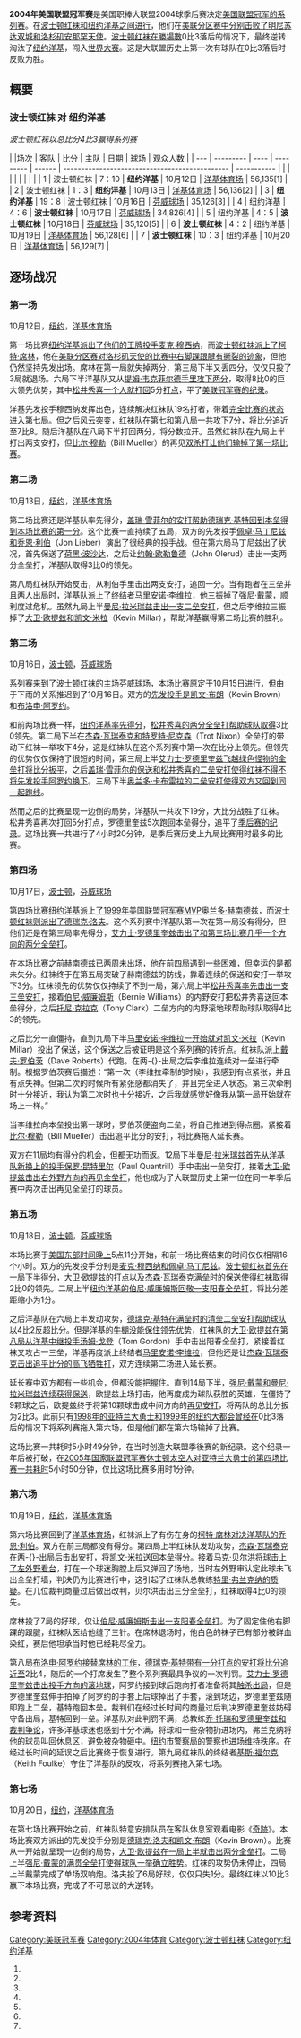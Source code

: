 **2004年美国联盟冠军赛**是美国职棒大联盟2004球季后赛决定[美国联盟冠军的系列赛](../Page/美国联盟.md "wikilink")。在[波士顿红袜和](../Page/波士顿红袜.md "wikilink")[纽约洋基之间进行](../Page/纽约洋基.md "wikilink")，他们在[美联分区赛中分别击败了](../Page/2004年美国联盟分区赛.md "wikilink")[明尼苏达双城和](../Page/明尼苏达双城.md "wikilink")[洛杉矶安那罕天使](../Page/洛杉矶安那罕天使.md "wikilink")。[波士顿红袜在勝場數](../Page/波士顿红袜.md "wikilink")0比3落后的情况下，最终逆转淘汰了[纽约洋基](../Page/纽约洋基.md "wikilink")，闯入[世界大赛](../Page/2004年世界大赛.md "wikilink")。这是大联盟历史上第一次有球队在0比3落后时反败为胜。

## 概要

### 波士顿红袜 对 纽约洋基

*波士顿红袜以总比分4比3赢得系列赛*

| |场次 | 客队        | 比分   | 主队        | 日期     | 球场                                             | 观众人数        |
| --- | --------- | ---- | --------- | ------ | ---------------------------------------------- | ----------- |
|     |           |      |           |        |                                                |             |
| 1   | 波士顿红袜     | 7：10 | **纽约洋基**  | 10月12日 | [洋基体育场](../Page/洋基体育场_\(1923年\).md "wikilink") | 56,135\[1\] |
| 2   | 波士顿红袜     | 1：3  | **纽约洋基**  | 10月13日 | [洋基体育场](../Page/洋基体育场_\(1923年\).md "wikilink") | 56,136\[2\] |
| 3   | **纽约洋基**  | 19：8 | 波士顿红袜     | 10月16日 | [芬威球场](../Page/芬威球场.md "wikilink")             | 35,126\[3\] |
| 4   | 纽约洋基      | 4：6  | **波士顿红袜** | 10月17日 | [芬威球场](../Page/芬威球场.md "wikilink")             | 34,826\[4\] |
| 5   | 纽约洋基      | 4：5  | **波士顿红袜** | 10月18日 | [芬威球场](../Page/芬威球场.md "wikilink")             | 35,120\[5\] |
| 6   | **波士顿红袜** | 4：2  | 纽约洋基      | 10月19日 | [洋基体育场](../Page/洋基体育场_\(1923年\).md "wikilink") | 56,128\[6\] |
| 7   | **波士顿红袜** | 10：3 | 纽约洋基      | 10月20日 | [洋基体育场](../Page/洋基体育场_\(1923年\).md "wikilink") | 56,129\[7\] |

## 逐场战况

### 第一场

10月12日，[纽约](../Page/纽约.md "wikilink")，[洋基体育场](../Page/洋基体育场_\(1923年\).md "wikilink")

第一场比赛[纽约洋基派出了他们的](../Page/纽约洋基.md "wikilink")[王牌投手](../Page/王牌投手.md "wikilink")[麦克·穆西纳](../Page/麦克·穆西纳.md "wikilink")，而[波士顿红袜派上了](../Page/波士顿红袜.md "wikilink")[柯特·席林](../Page/柯特·席林.md "wikilink")，他在[美联分区赛对](../Page/2004年美国联盟分区赛.md "wikilink")[洛杉矶天使的比赛中右脚踝跟腱有撕裂的迹象](../Page/洛杉矶天使.md "wikilink")，但他仍然坚持先发出场。席林在第一局就失掉两分，第三局下半又丢四分，仅仅只投了3局就退场。六局下半洋基队又从[提姆·韦克菲尔德手里攻下两分](../Page/提姆·韦克菲尔德.md "wikilink")，取得8比0的巨大领先优势，其中[松井秀喜一个人就打回](../Page/松井秀喜.md "wikilink")5分[打点](../Page/打点.md "wikilink")，平了[美联冠军赛的纪录](../Page/美国联盟冠军赛.md "wikilink")。

洋基先发投手穆西纳发挥出色，连续解决红袜队19名打者，带着[完全比赛的状态进入第七局](../Page/完全比赛.md "wikilink")。但之后风云突变，红袜队在第七和第八局一共攻下7分，将比分追近至7比8。随后洋基队在八局下半打回两分，将分数拉开。虽然红袜队在九局上半打出两支安打，但[比尔·穆勒](../Page/比尔·穆勒.md "wikilink")（Bill
Mueller）的再见[双杀打让他们输掉了第一场比赛](../Page/双杀.md "wikilink")。

### 第二场

10月13日，[纽约](../Page/纽约.md "wikilink")，[洋基体育场](../Page/洋基体育场_\(1923年\).md "wikilink")

第二场比赛还是洋基队率先得分，[盖瑞·雪菲尔的安打帮助](../Page/盖瑞·雪菲尔.md "wikilink")[德瑞克·基特回到本垒得到本场比赛的第一分](../Page/德瑞克·基特.md "wikilink")。这个比赛一直持续了五局，双方的先发投手[佩卓·马丁尼兹和](../Page/佩卓·马丁尼兹.md "wikilink")[乔恩·利伯](../Page/乔恩·利伯.md "wikilink")（Jon
Lieber）演出了很经典的投手战。但在第六局马丁尼兹出了状况，首先保送了[荷黑·波沙达](../Page/荷黑·波沙达.md "wikilink")，之后让[约翰·欧勒鲁德](../Page/约翰·欧勒鲁德.md "wikilink")（John
Olerud）击出一支两分全垒打，洋基队取得3比0的领先。

第八局红袜队开始反击，从利伯手里击出两支安打，追回一分。当有跑者在三垒并且两人出局时，洋基队派上了[终结者](../Page/终结者_\(棒球\).md "wikilink")[马里安诺·李维拉](../Page/马里安诺·李维拉.md "wikilink")，他三振掉了[强尼·戴蒙](../Page/强尼·戴蒙.md "wikilink")，顺利度过危机。虽然九局上半[曼尼·拉米瑞兹击出一支](../Page/曼尼·拉米瑞兹.md "wikilink")[二垒安打](../Page/二垒安打.md "wikilink")，但之后李维拉三振掉了[大卫·欧提兹和](../Page/大卫·欧提兹.md "wikilink")[凯文·米拉](../Page/凯文·米拉.md "wikilink")（Kevin
Millar），帮助洋基赢得第二场比赛的胜利。

### 第三场

10月16日，[波士顿](../Page/波士顿.md "wikilink")，[芬威球场](../Page/芬威球场.md "wikilink")

系列赛来到了[波士顿红袜的主场](../Page/波士顿红袜.md "wikilink")[芬威球场](../Page/芬威球场.md "wikilink")，本场比赛原定于10月15日进行，但由于下雨的关系推迟到了10月16日。双方的[先发投手是](../Page/先发投手.md "wikilink")[凯文·布朗](../Page/凯文·布朗.md "wikilink")（Kevin
Brown）和[布洛申·阿罗约](../Page/布洛申·阿罗约.md "wikilink")。

和前两场比赛一样，[纽约洋基率先得分](../Page/纽约洋基.md "wikilink")，[松井秀喜的两分全垒打帮助球队取得](../Page/松井秀喜.md "wikilink")3比0领先。第二局下半在[杰森·瓦瑞泰克和](../Page/杰森·瓦瑞泰克.md "wikilink")[特罗特·尼克森](../Page/特罗特·尼克森.md "wikilink")（Trot
Nixon）全垒打的带动下红袜一举攻下4分，这是红袜队在这个系列赛中第一次在比分上领先。但领先的优势仅仅保持了很短的时间，第三局上半[艾力士·罗德里奎兹飞越](../Page/艾力士·罗德里奎兹.md "wikilink")[绿色怪物的全垒打将比分扳平](../Page/绿色怪物.md "wikilink")，之后[盖瑞·雪菲尔的保送和松井秀喜的二垒安打使得红袜不得不将先发投手阿罗约换下](../Page/盖瑞·雪菲尔.md "wikilink")。三局下半[奥兰多·卡布雷拉的二垒安打使得双方又回到同一起跑线](../Page/奥兰多·卡布雷拉.md "wikilink")。

然而之后的比赛呈现一边倒的局势，洋基队一共攻下19分，大比分战胜了红袜。松井秀喜再次打回5分打点，罗德里奎兹5次跑回本垒得分，追平了[季后赛的纪录](../Page/美国职棒大联盟季后赛.md "wikilink")。这场比赛一共进行了4小时20分钟，是季后赛历史上九局比赛用时最多的比赛。

### 第四场

10月17日，[波士顿](../Page/波士顿.md "wikilink")，[芬威球场](../Page/芬威球场.md "wikilink")

第四场比赛[纽约洋基派上了](../Page/纽约洋基.md "wikilink")[1999年美国联盟冠军赛MVP](../Page/1999年美国联盟冠军赛.md "wikilink")[奥兰多·赫南德兹](../Page/奥兰多·赫南德兹.md "wikilink")，而[波士顿红袜则派出了](../Page/波士顿红袜.md "wikilink")[德瑞克·洛夫](../Page/德瑞克·洛夫.md "wikilink")。这个系列赛中洋基队第一次在第一局没有得分，但他们还是在第三局率先得分，[艾力士·罗德里奎兹击出了和第三场比赛几乎一个方向的两分全垒打](../Page/艾力士·罗德里奎兹.md "wikilink")。

在本场比赛之前赫南德兹已两周未出场，他在前四局遇到一些困难，但幸运的是都未失分。红袜终于在第五局突破了赫南德兹的防线，靠着连续的保送和安打一举攻下3分。红袜领先的优势仅仅持续了不到一局，第六局上半[松井秀喜率先击出一支](../Page/松井秀喜.md "wikilink")[三垒安打](../Page/三垒安打.md "wikilink")，接着[伯尼·威廉姆斯](../Page/伯尼·威廉姆斯.md "wikilink")（Bernie
Williams）的内野安打把松井秀喜送回本垒得分，之后[托尼·克拉克](../Page/托尼·克拉克.md "wikilink")（Tony
Clark）二垒方向的内野滚地球帮助球队取得4比3的领先。

之后比分一直僵持，直到九局下半[马里安诺·李维拉一开始就对](../Page/马里安诺·李维拉.md "wikilink")[凯文·米拉](../Page/凯文·米拉.md "wikilink")（Kevin
Millar）投出了保送，这个保送之后被证明是这个系列赛的转折点。红袜队派上[戴夫·罗伯茨](../Page/戴夫·罗伯茨.md "wikilink")（Dave
Roberts）代跑。在两-{}-出局之后李维拉连续对一垒进行牵制。根据罗伯茨赛后描述：“第一次（李维拉牵制的时候），我感到有点紧张，并且有点失神。但第二次的时候所有紧张感都消失了，并且完全进入状态。第三次牵制时十分接近，我认为第二次时也十分接近，之后我就感觉好像我从第一局开始就在场上一样。”

当李维拉向本垒投出第一球时，罗伯茨便盗向二垒，将自己推进到得点圈。紧接着[比尔·穆勒](../Page/比尔·穆勒.md "wikilink")（Bill
Mueller）击出追平比分的安打，将比赛拖入延长赛。

双方在11局均有得分的机会，但都无功而返。12局下半[曼尼·拉米瑞兹首先从洋基队新换上的投手](../Page/曼尼·拉米瑞兹.md "wikilink")[保罗·昆特里尔](../Page/保罗·昆特里尔.md "wikilink")（Paul
Quantrill）手中击出一垒安打，接着[大卫·欧提兹击出右外野方向的](../Page/大卫·欧提兹.md "wikilink")[再见全垒打](../Page/再见全垒打.md "wikilink")，他也成为了大联盟历史上第一位在同一年季后赛中两次击出再见全垒打的球员。

### 第五场

10月18日，[波士顿](../Page/波士顿.md "wikilink")，[芬威球场](../Page/芬威球场.md "wikilink")

本场比赛于[美国东部时间晚上](../Page/北美东部时区.md "wikilink")5点11分开始，和前一场比赛结束的时间仅仅相隔16个小时。双方的先发投手分别是[麦克·穆西纳和](../Page/麦克·穆西纳.md "wikilink")[佩卓·马丁尼兹](../Page/佩卓·马丁尼兹.md "wikilink")。[波士顿红袜首先在一局下半得分](../Page/波士顿红袜.md "wikilink")，[大卫·欧提兹的打点以及](../Page/大卫·欧提兹.md "wikilink")[杰森·瓦瑞泰克满垒时的保送使得红袜取得](../Page/杰森·瓦瑞泰克.md "wikilink")2比0的领先。二局上半[纽约洋基的](../Page/纽约洋基.md "wikilink")[伯尼·威廉姆斯回敬一支](../Page/伯尼·威廉姆斯.md "wikilink")[阳春全垒打](../Page/阳春全垒打.md "wikilink")，将比分差距缩小为1分。

之后洋基队在六局上半发动攻势，[德瑞克·基特在满垒时的清垒二垒安打帮助球队以](../Page/德瑞克·基特.md "wikilink")4比2反超比分。但是洋基的[牛棚没能保住领先优势](../Page/牛棚_\(棒球\).md "wikilink")，红袜队的[大卫·欧提兹在第八局从洋基中继投手](../Page/大卫·欧提兹.md "wikilink")[汤姆·戈登](../Page/汤姆·戈登.md "wikilink")（Tom
Gordon）手中击出阳春全垒打，紧接着红袜又攻占一三垒，洋基再度派上终结者[马里安诺·李维拉](../Page/马里安诺·李维拉.md "wikilink")，但他还是让[杰森·瓦瑞泰克击出追平比分的](../Page/杰森·瓦瑞泰克.md "wikilink")[高飞牺牲打](../Page/高飞牺牲打.md "wikilink")，双方连续第二场进入延长赛。

延长赛中双方都有一些机会，但都没能把握住。直到14局下半，[强尼·戴蒙和](../Page/强尼·戴蒙.md "wikilink")[曼尼·拉米瑞兹连续获得保送](../Page/曼尼·拉米瑞兹.md "wikilink")，欧提兹上场打击，他再度成为球队获胜的英雄，在僵持了9颗球之后，欧提兹终于将第10颗球击成中间方向的[再见安打](../Page/再见安打.md "wikilink")，将两队的总比分扳为2比3。此前只有[1998年的](../Page/1998年国家联盟冠军赛.md "wikilink")[亚特兰大勇士和](../Page/亚特兰大勇士.md "wikilink")[1999年的](../Page/1999年国家联盟冠军赛.md "wikilink")[纽约大都会曾经在](../Page/纽约大都会.md "wikilink")0比3落后的情况下将系列赛拖入第六场，但是他们都在第六场输掉了比赛。

这场比赛一共耗时5小时49分钟，在当时创造大联盟季後赛的新纪录。这个纪录一年后被打破，在[2005年国家联盟冠军赛](../Page/2005年国家联盟冠军赛.md "wikilink")[休士顿太空人对](../Page/休士顿太空人.md "wikilink")[亚特兰大勇士的第四场比赛一共耗时](../Page/亚特兰大勇士.md "wikilink")5小时50分钟，仅比这场比赛多用时1分钟。

### 第六场

10月19日，[纽约](../Page/纽约.md "wikilink")，[洋基体育场](../Page/洋基体育场_\(1923年\).md "wikilink")

第六场比赛回到了[洋基体育场](../Page/洋基体育场_\(1923年\).md "wikilink")，红袜派上了有伤在身的[柯特·席林对决洋基队的](../Page/柯特·席林.md "wikilink")[乔恩·利伯](../Page/乔恩·利伯.md "wikilink")。双方在前三局都没有得分。第四局上半红袜队发动攻势，[杰森·瓦瑞泰克在两](../Page/杰森·瓦瑞泰克.md "wikilink")-{}-出局后击出安打，将[凯文·米拉送回本垒得分](../Page/凯文·米拉.md "wikilink")。接着[马克·贝尔洪将球击上了左外野看台](../Page/马克·贝尔洪.md "wikilink")，打在一个球迷胸膛上后又弹回了场地，当时左外野审认定此球未飞出全垒打墙，判决仍为比赛进行中，这引起了红袜队总教练[特里·弗兰克纳的质疑](../Page/特里·弗兰克纳.md "wikilink")。在几位裁判商量过后做出改判，贝尔洪击出三分全垒打，红袜取得4比0的领先。

席林投了7局的好球，仅让[伯尼·威廉姆斯击出一支阳春全垒打](../Page/伯尼·威廉姆斯.md "wikilink")。为了固定住他右脚踝的跟腱，红袜队医给他缝了三针。在席林退场时，他白色的袜子已有部分被鲜血染红，赛后他坦承当时他已经耗尽全力。

第八局[布洛申·阿罗约接替席林的工作](../Page/布洛申·阿罗约.md "wikilink")，[德瑞克·基特带有一分打点的安打将比分追近至](../Page/德瑞克·基特.md "wikilink")2比4，随后的一个打席发生了整个系列赛最具争议的一次判罚。[艾力士·罗德里奎兹击出投手方向的滚地球](../Page/艾力士·罗德里奎兹.md "wikilink")，阿罗约接到球后跑向打者准备将其[触杀出局](../Page/触杀.md "wikilink")，但是罗德里奎兹伸手拍掉了阿罗约的手套上后球掉出了手套，滚到场边，罗德里奎兹随即跑上二垒，基特跑回本垒。裁判们在经过长时间的商量过后判决罗德里奎兹妨碍守备出局，基特回到一垒。洋基队对此判罚不满，总教练[乔·托瑞和罗德里奎兹和裁判争论](../Page/乔·托瑞.md "wikilink")，许多洋基球迷也感到十分不满，将球和一些杂物扔进场内，弗兰克纳将他的球员叫回休息区，避免被杂物砸中。[纽约市警察局的警察也进场维持秩序](../Page/纽约市警察局.md "wikilink")。在经过长时间的延误之后比赛终于恢复进行。第九局红袜队的终结者[基斯·福尔克](../Page/基斯·福尔克.md "wikilink")（Keith
Foulke）守住了洋基队的反攻，将系列赛拖入第七场。

### 第七场

10月20日，[纽约](../Page/纽约.md "wikilink")，[洋基体育场](../Page/洋基体育场_\(1923年\).md "wikilink")

在第七场比赛开始之前，红袜队特意安排队员在客队休息室观看电影《[奇跡](../Page/奇跡_\(2004年电影\).md "wikilink")》。本场比赛双方派出的先发投手分别是[德瑞克·洛夫和](../Page/德瑞克·洛夫.md "wikilink")[凯文·布朗](../Page/凯文·布朗.md "wikilink")（Kevin
Brown）。比赛从一开始就呈现一边倒的局势，[大卫·欧提兹在一局上半就击出两分全垒打](../Page/大卫·欧提兹.md "wikilink")。二局上半[强尼·戴蒙的](../Page/强尼·戴蒙.md "wikilink")[满贯全垒打使得球队一举确立胜势](../Page/满贯全垒打.md "wikilink")。红袜的攻势仍未停止，四局上半戴蒙完成了单场双响炮。洛夫投了6局好球，仅仅只失1分。最终红袜以10比3赢下本场比赛，完成了不可思议的大逆转。

## 参考资料

[Category:美联冠军赛](https://zh.wikipedia.org/wiki/Category:美联冠军赛 "wikilink")
[Category:2004年体育](https://zh.wikipedia.org/wiki/Category:2004年体育 "wikilink")
[Category:波士顿红袜](https://zh.wikipedia.org/wiki/Category:波士顿红袜 "wikilink")
[Category:纽约洋基](https://zh.wikipedia.org/wiki/Category:纽约洋基 "wikilink")

1.
2.
3.
4.
5.
6.
7.